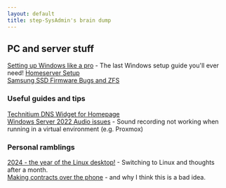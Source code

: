 ```yaml
---
layout: default 
title: step-SysAdmin's brain dump
---
```


## PC and server stuff

[Setting up Windows like a pro](./windows-setup-pro.html) - The last Windows setup guide you'll ever need!
[Homeserver Setup](./homeserver.md)  
[Samsung SSD Firmware Bugs and ZFS](./samsung-zfs-bug.html)

### Useful guides and tips

[Technitium DNS Widget for Homepage](./homepage-widget-technitium.html)  
[Windows Server 2022 Audio issues](./ws2022-audio.html) - Sound recording not working when running in a virtual environment (e.g. Proxmox)

### Personal ramblings

[2024 - the year of the Linux desktop!](./2024_linux_desktop.html) - Switching to Linux and thoughts after a month.  
[Making contracts over the phone](./phone-contracts.html) - and why I think this is a bad idea.
